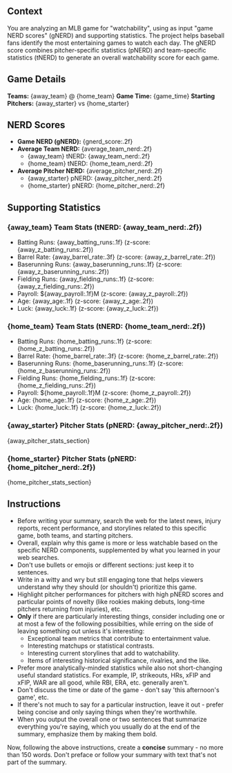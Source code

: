 ## Context

You are analyzing an MLB game for "watchability", using as input "game NERD scores" (gNERD) and
supporting statistics. The project helps baseball fans identify the most entertaining games to watch each day.
The gNERD score combines pitcher-specific statistics (pNERD) and team-specific statistics (tNERD) to generate an
overall watchability score for each game.

## Game Details

**Teams:** {away_team} @ {home_team}
**Game Time:** {game_time}
**Starting Pitchers:** {away_starter} vs {home_starter}

## NERD Scores

- **Game NERD (gNERD):** {gnerd_score:.2f}
- **Average Team NERD:** {average_team_nerd:.2f}
  - {away_team} tNERD: {away_team_nerd:.2f}
  - {home_team} tNERD: {home_team_nerd:.2f}
- **Average Pitcher NERD:** {average_pitcher_nerd:.2f}
  - {away_starter} pNERD: {away_pitcher_nerd:.2f}
  - {home_starter} pNERD: {home_pitcher_nerd:.2f}

## Supporting Statistics

### {away_team} Team Stats (tNERD: {away_team_nerd:.2f})

- Batting Runs: {away_batting_runs:.1f} (z-score: {away_z_batting_runs:.2f})
- Barrel Rate: {away_barrel_rate:.3f} (z-score: {away_z_barrel_rate:.2f})
- Baserunning Runs: {away_baserunning_runs:.1f} (z-score: {away_z_baserunning_runs:.2f})
- Fielding Runs: {away_fielding_runs:.1f} (z-score: {away_z_fielding_runs:.2f})
- Payroll: ${away_payroll:.1f}M (z-score: {away_z_payroll:.2f})
- Age: {away_age:.1f} (z-score: {away_z_age:.2f})
- Luck: {away_luck:.1f} (z-score: {away_z_luck:.2f})

### {home_team} Team Stats (tNERD: {home_team_nerd:.2f})

- Batting Runs: {home_batting_runs:.1f} (z-score: {home_z_batting_runs:.2f})
- Barrel Rate: {home_barrel_rate:.3f} (z-score: {home_z_barrel_rate:.2f})
- Baserunning Runs: {home_baserunning_runs:.1f} (z-score: {home_z_baserunning_runs:.2f})
- Fielding Runs: {home_fielding_runs:.1f} (z-score: {home_z_fielding_runs:.2f})
- Payroll: ${home_payroll:.1f}M (z-score: {home_z_payroll:.2f})
- Age: {home_age:.1f} (z-score: {home_z_age:.2f})
- Luck: {home_luck:.1f} (z-score: {home_z_luck:.2f})

### {away_starter} Pitcher Stats (pNERD: {away_pitcher_nerd:.2f})

{away_pitcher_stats_section}

### {home_starter} Pitcher Stats (pNERD: {home_pitcher_nerd:.2f})

{home_pitcher_stats_section}

## Instructions

- Before writing your summary, search the web for the latest news, injury reports, recent performance, and storylines related to this specific game, both teams, and starting pitchers.
- Overall, explain why this game is more or less watchable based on the specific NERD components, supplemented by what you learned in your web searches.
- Don't use bullets or emojis or different sections: just keep it to sentences.
- Write in a witty and wry but still engaging tone that helps viewers understand why they should (or shouldn't) prioritize this game.
- Highlight pitcher performances for pitchers with high pNERD scores and particular points of novelty (like rookies making debuts, long-time pitchers returning from injuries), etc.
- **Only** if there are particularly interesting things, consider including one or at most a few of the following possibilties, while erring on the side of leaving something out unless it's interesting:
  - Exceptional team metrics that contribute to entertainment value.
  - Interesting matchups or statistical contrasts.
  - Interesting current storylines that add to watchability.
  - Items of interesting historical significance, rivalries, and the like.
- Prefer more analytically-minded statistics while also not short-changing useful standard statistics. For example, IP, strikeouts, HRs, xFIP and xFIP, WAR are all good, while RBI, ERA, etc. generally aren't.
- Don't discuss the time or date of the game - don't say 'this afternoon's game', etc.
- If there's not much to say for a particular instruction, leave it out - prefer being concise and only saying things when they're worthwhile.
- When you output the overall one or two sentences that summarize everything you're saying, which you usually do at the end of the summary, emphasize them by making them bold.

Now, following the above instructions, create a **concise** summary - no more than 150 words. Don't preface or follow your summary with text that's not part of the summary.
